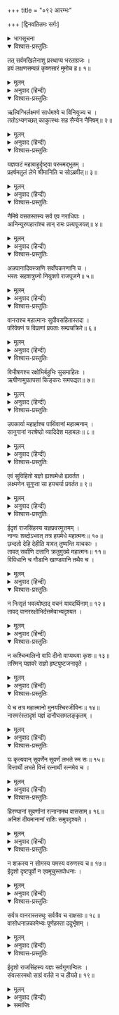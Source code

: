 +++
title = "०९२ आरम्भः"

+++
[द्विनवतितमः सर्गः]



<details><summary>भागसूचना</summary>

92. श्रीरामके अश्वमेध-यज्ञमें दान-मानकी विशेषता
</details>

<details open><summary>विश्वास-प्रस्तुतिः</summary>

तत् सर्वमखिलेनाशु प्रस्थाप्य भरताग्रजः ।  
हयं लक्षणसम्पन्नं कृष्णसारं मुमोच ह॥ १॥
</details>

<details><summary>मूलम्</summary>

तत् सर्वमखिलेनाशु प्रस्थाप्य भरताग्रजः ।  
हयं लक्षणसम्पन्नं कृष्णसारं मुमोच ह॥ १॥
</details>

<details><summary>अनुवाद (हिन्दी)</summary>

इस प्रकार सब सामग्री पूर्णरूपसे भेजकर भरतके बड़े भाई श्रीरामने उत्तम लक्षणोंसे सम्पन्न तथा कृष्णसार मृगके समान काले रंगवाले एक घोड़ेको छोड़ा॥ १॥
</details>

<details open><summary>विश्वास-प्रस्तुतिः</summary>

ऋत्विग्भिर्लक्ष्मणं सार्धमश्वे च विनियुज्य च ।  
ततोऽभ्यगच्छत् काकुत्स्थः सह सैन्येन नैमिषम्॥ २॥
</details>

<details><summary>मूलम्</summary>

ऋत्विग्भिर्लक्ष्मणं सार्धमश्वे च विनियुज्य च ।  
ततोऽभ्यगच्छत् काकुत्स्थः सह सैन्येन नैमिषम्॥ २॥
</details>

<details><summary>अनुवाद (हिन्दी)</summary>

ऋत्विजोंसहित लक्ष्मणको उस अश्वकी रक्षाके लिये नियुक्त करके श्रीरघुनाथजी सेनाके साथ नैमिषारण्यको गये॥ २॥
</details>

<details open><summary>विश्वास-प्रस्तुतिः</summary>

यज्ञवाटं महाबाहुर्दृष्ट्वा परममद्भुतम् ।  
प्रहर्षमतुलं लेभे श्रीमानिति च सोऽब्रवीत्॥ ३॥
</details>

<details><summary>मूलम्</summary>

यज्ञवाटं महाबाहुर्दृष्ट्वा परममद्भुतम् ।  
प्रहर्षमतुलं लेभे श्रीमानिति च सोऽब्रवीत्॥ ३॥
</details>

<details><summary>अनुवाद (हिन्दी)</summary>

वहाँ बने हुए अत्यन्त अद्भुत यज्ञ-मण्डपको देखकर महाबाहु श्रीरामको अनुपम प्रसन्नता प्राप्त हुई और वे बोले—‘बहुत सुन्दर है’॥ ३॥
</details>

<details open><summary>विश्वास-प्रस्तुतिः</summary>

नैमिषे वसतस्तस्य सर्व एव नराधिपाः ।  
आनिन्युरुपहारांश्च तान् रामः प्रत्यपूजयत्॥ ४॥
</details>

<details><summary>मूलम्</summary>

नैमिषे वसतस्तस्य सर्व एव नराधिपाः ।  
आनिन्युरुपहारांश्च तान् रामः प्रत्यपूजयत्॥ ४॥
</details>

<details><summary>अनुवाद (हिन्दी)</summary>

नैमिषारण्यमें निवास करते समय श्रीरामचन्द्रजीके पास भूमण्डलके सभी नरेश भाँति-भाँतिके उपहार ले आये और श्रीरामचन्द्रजीने उन सबका स्वागत-सत्कार किया॥ ४॥
</details>

<details open><summary>विश्वास-प्रस्तुतिः</summary>

अन्नपानादिवस्त्राणि सर्वोपकरणानि च ।  
भरतः सहशत्रुघ्नो नियुक्तो राजपूजने॥ ५॥
</details>

<details><summary>मूलम्</summary>

अन्नपानादिवस्त्राणि सर्वोपकरणानि च ।  
भरतः सहशत्रुघ्नो नियुक्तो राजपूजने॥ ५॥
</details>

<details><summary>अनुवाद (हिन्दी)</summary>

उन्हें अन्न, पान, वस्त्र तथा अन्य सब आवश्यक सामान दिये गये । शत्रुघ्नसहित भरत उन राजाओंके स्वागत-सत्कारमें नियुक्त किये गये थे॥ ५॥
</details>

<details open><summary>विश्वास-प्रस्तुतिः</summary>

वानराश्च महात्मानः सुग्रीवसहितास्तदा ।  
परिवेषणं च विप्राणां प्रयताः सम्प्रचक्रिरे॥ ६॥
</details>

<details><summary>मूलम्</summary>

वानराश्च महात्मानः सुग्रीवसहितास्तदा ।  
परिवेषणं च विप्राणां प्रयताः सम्प्रचक्रिरे॥ ६॥
</details>

<details><summary>अनुवाद (हिन्दी)</summary>

सुग्रीवसहित महामनस्वी वानर परम पवित्र एवं संयतचित्त हो उस समय वहाँ ब्राह्मणोंको भोजन परोसते थे॥ ६॥
</details>

<details open><summary>विश्वास-प्रस्तुतिः</summary>

विभीषणश्च रक्षोभिर्बहुभिः सुसमाहितः ।  
ऋषीणामुग्रतपसां किङ्करः समपद्यत॥ ७॥
</details>

<details><summary>मूलम्</summary>

विभीषणश्च रक्षोभिर्बहुभिः सुसमाहितः ।  
ऋषीणामुग्रतपसां किङ्करः समपद्यत॥ ७॥
</details>

<details><summary>अनुवाद (हिन्दी)</summary>

बहुतेरे राक्षसोंसे घिरे हुए विभीषण अत्यन्त सावधान रहकर उग्र तपस्वी ऋषियोंके सेवाकार्यमें संलग्न थे॥ ७॥
</details>

<details open><summary>विश्वास-प्रस्तुतिः</summary>

उपकार्या महार्हाश्च पार्थिवानां महात्मनाम् ।  
सानुगानां नरश्रेष्ठो व्यादिदेश महाबलः॥ ८॥
</details>

<details><summary>मूलम्</summary>

उपकार्या महार्हाश्च पार्थिवानां महात्मनाम् ।  
सानुगानां नरश्रेष्ठो व्यादिदेश महाबलः॥ ८॥
</details>

<details><summary>अनुवाद (हिन्दी)</summary>

महाबली नरश्रेष्ठ श्रीरामने सेवकोंसहित महामनस्वी भूपालोंको ठहरनेके लिये बहुमूल्य वासस्थान (खेमे)दिये॥ ८॥
</details>

<details open><summary>विश्वास-प्रस्तुतिः</summary>

एवं सुविहितो यज्ञो ह्यश्वमेधो ह्यवर्तत ।  
लक्ष्मणेन सुगुप्ता सा हयचर्या प्रवर्तत॥ ९॥
</details>

<details><summary>मूलम्</summary>

एवं सुविहितो यज्ञो ह्यश्वमेधो ह्यवर्तत ।  
लक्ष्मणेन सुगुप्ता सा हयचर्या प्रवर्तत॥ ९॥
</details>

<details><summary>अनुवाद (हिन्दी)</summary>

इस प्रकार सुन्दर ढंगसे अश्वमेध-यज्ञका कार्य प्रारम्भ हुआ और लक्ष्मणके संरक्षणमें रहकर घोड़ेके भूमण्डलमें भ्रमणका कार्य भी भलीभाँति सम्पन्न हो गया॥ ९॥
</details>

<details open><summary>विश्वास-प्रस्तुतिः</summary>

ईदृशं राजसिंहस्य यज्ञप्रवरमुत्तमम् ।  
नान्यः शब्दोऽभवत् तत्र हयमेधे महात्मनः॥ १०॥  
छन्दतो देहि देहीति यावत् तुष्यन्ति याचकाः ।  
तावत् सर्वाणि दत्तानि क्रतुमुख्ये महात्मनः॥ ११॥  
विविधानि च गौडानि खाण्डवानि तथैव च ।
</details>

<details><summary>मूलम्</summary>

ईदृशं राजसिंहस्य यज्ञप्रवरमुत्तमम् ।  
नान्यः शब्दोऽभवत् तत्र हयमेधे महात्मनः॥ १०॥  
छन्दतो देहि देहीति यावत् तुष्यन्ति याचकाः ।  
तावत् सर्वाणि दत्तानि क्रतुमुख्ये महात्मनः॥ ११॥  
विविधानि च गौडानि खाण्डवानि तथैव च ।
</details>

<details><summary>अनुवाद (हिन्दी)</summary>

राजाओंमें सिंहके समान पराक्रमी महात्मा श्रीरघुनाथजीका वह श्रेष्ठ यज्ञ इस प्रकार उत्तम विधिसे होने लगा । उस अश्वमेध-यज्ञमें केवल एक ही बात सब ओर सुनायी पड़ती थी—जबतक याचक संतुष्ट न हों, तबतक उनकी इच्छाके अनुसार सब वस्तुएँ दिये जाओ, इसके सिवा दूसरी बात नहीं सुनायी देती थी । इस प्रकार महात्मा श्रीरामके श्रेष्ठ यज्ञमें नाना प्रकारके गुड़के बने हुए खाद्य पदार्थ और खाण्डव आदि तबतक निरन्तर दिये जाते थे जबतक कि पानेवाले पूर्णतः संतुष्ट होकर बस न कर दें॥ १०-११ १/२॥
</details>

<details open><summary>विश्वास-प्रस्तुतिः</summary>

न निःसृतं भवत्योष्ठाद् वचनं यावदर्थिनाम्॥ १२॥  
तावद् वानररक्षोभिर्दत्तमेवाभ्यदृश्यत ।
</details>

<details><summary>मूलम्</summary>

न निःसृतं भवत्योष्ठाद् वचनं यावदर्थिनाम्॥ १२॥  
तावद् वानररक्षोभिर्दत्तमेवाभ्यदृश्यत ।
</details>

<details><summary>अनुवाद (हिन्दी)</summary>

जबतक याचकोंके मनकी बात ओठसे बाहर नहीं निकलने पाती थी, तबतक ही राक्षस और वानर उन्हें उनकी अभीष्ट वस्तुएँ दे देते थे । यह बात सबने देखी॥ १२ १/२॥
</details>

<details open><summary>विश्वास-प्रस्तुतिः</summary>

न कश्चिन्मलिनो वापि दीनो वाप्यथवा कृशः॥ १३॥  
तस्मिन् यज्ञवरे राज्ञो हृष्टपुष्टजनावृते ।
</details>

<details><summary>मूलम्</summary>

न कश्चिन्मलिनो वापि दीनो वाप्यथवा कृशः॥ १३॥  
तस्मिन् यज्ञवरे राज्ञो हृष्टपुष्टजनावृते ।
</details>

<details><summary>अनुवाद (हिन्दी)</summary>

राजा श्रीरामके उस श्रेष्ठ यज्ञमें हृष्ट-पुष्ट मनुष्य भरे हुए थे, वहाँ कोई भी मलिन, दीन अथवा दुर्बल नहीं दिखायी देता था॥ १३ १/२॥
</details>

<details open><summary>विश्वास-प्रस्तुतिः</summary>

ये च तत्र महात्मानो मुनयश्चिरजीविनः॥ १४॥  
नास्मरंस्तादृशं यज्ञं दानौघसमलङ्कृतम् ।
</details>

<details><summary>मूलम्</summary>

ये च तत्र महात्मानो मुनयश्चिरजीविनः॥ १४॥  
नास्मरंस्तादृशं यज्ञं दानौघसमलङ्कृतम् ।
</details>

<details><summary>अनुवाद (हिन्दी)</summary>

उस यज्ञमें जो चिरजीवी महात्मा मुनि पधारे थे, उन्हें ऐसे किसी भी यज्ञका स्मरण नहीं था, जिसमें दानकी ऐसी धूम रही हो । वह यज्ञ दानराशिसे पूर्णतः अलंकृत दिखायी देता था॥ १४ १/२॥
</details>

<details open><summary>विश्वास-प्रस्तुतिः</summary>

यः कृत्यवान् सुवर्णेन सुवर्णं लभते स्म सः॥ १५॥  
वित्तार्थी लभते वित्तं रत्नार्थी रत्नमेव च ।
</details>

<details><summary>मूलम्</summary>

यः कृत्यवान् सुवर्णेन सुवर्णं लभते स्म सः॥ १५॥  
वित्तार्थी लभते वित्तं रत्नार्थी रत्नमेव च ।
</details>

<details><summary>अनुवाद (हिन्दी)</summary>

जिसे सुवर्णकी आवश्यकता थी, वह सुवर्ण पाता था, धन चाहनेवालेको धन मिलता था और रत्नकी इच्छावालेको रत्न॥ १५ १/२॥
</details>

<details open><summary>विश्वास-प्रस्तुतिः</summary>

हिरण्यानां सुवर्णानां रत्नानामथ वाससाम्॥ १६॥  
अनिशं दीयमानानां राशिः समुपदृश्यते ।
</details>

<details><summary>मूलम्</summary>

हिरण्यानां सुवर्णानां रत्नानामथ वाससाम्॥ १६॥  
अनिशं दीयमानानां राशिः समुपदृश्यते ।
</details>

<details><summary>अनुवाद (हिन्दी)</summary>

वहाँ निरन्तर दिये जानेवाले चाँदी, सोने, रत्न और वस्त्रोंके ढेर लगे दिखायी देते थे॥ १६ १/२॥
</details>

<details open><summary>विश्वास-प्रस्तुतिः</summary>

न शक्रस्य न सोमस्य यमस्य वरुणस्य च॥ १७॥  
ईदृशो दृष्टपूर्वो न एवमूचुस्तपोधनाः ।
</details>

<details><summary>मूलम्</summary>

न शक्रस्य न सोमस्य यमस्य वरुणस्य च॥ १७॥  
ईदृशो दृष्टपूर्वो न एवमूचुस्तपोधनाः ।
</details>

<details><summary>अनुवाद (हिन्दी)</summary>

वहाँ आये हुए तपस्वी मुनि कहते थे कि ऐसा यज्ञ तो पहले कभी इन्द्र, चन्द्रमा, यम और वरुणके यहाँ भी नहीं देखा गया॥ १७ १/२॥
</details>

<details open><summary>विश्वास-प्रस्तुतिः</summary>

सर्वत्र वानरास्तस्थुः सर्वत्रैव च राक्षसाः॥ १८॥  
वासोधनान्नकामेभ्यः पूर्णहस्ता ददुर्भृशम् ।
</details>

<details><summary>मूलम्</summary>

सर्वत्र वानरास्तस्थुः सर्वत्रैव च राक्षसाः॥ १८॥  
वासोधनान्नकामेभ्यः पूर्णहस्ता ददुर्भृशम् ।
</details>

<details><summary>अनुवाद (हिन्दी)</summary>

वानर और राक्षस सर्वत्र हाथोंमें देनेकी सामग्री लिये खड़े रहते थे और वस्त्र, धन तथा अन्नकी इच्छा रखनेवाले याचकोंको अधिक-से-अधिक देते थे॥ १८ १/२॥
</details>

<details open><summary>विश्वास-प्रस्तुतिः</summary>

ईदृशो राजसिंहस्य यज्ञः सर्वगुणान्वितः ।  
संवत्सरमथो साग्रं वर्तते न च हीयते॥ १९॥
</details>

<details><summary>मूलम्</summary>

ईदृशो राजसिंहस्य यज्ञः सर्वगुणान्वितः ।  
संवत्सरमथो साग्रं वर्तते न च हीयते॥ १९॥
</details>

<details><summary>अनुवाद (हिन्दी)</summary>

राजसिंह भगवान् श्रीरामका ऐसा सर्वगुणसम्पन्न यज्ञ एक वर्षसे भी अधिक कालतक चलता रहा । उसमें कभी किसी बातकी कमी नहीं हुई॥ १९॥
</details>

<details><summary>समाप्तिः</summary>

इत्यार्षे श्रीमद्रामायणे वाल्मीकीये आदिकाव्ये उत्तरकाण्डे द्विनवतितमः सर्गः॥ ९२॥  
इस प्रकार श्रीवाल्मीकिनिर्मित आर्षरामायण आदिकाव्यके उत्तरकाण्डमें बानबेवाँ सर्ग पूरा हुआ॥ ९२॥
</details>

